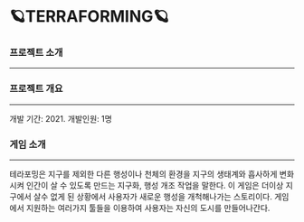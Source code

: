# 🪐TERRAFORMING🪐

### 프로젝트 소개
---


### 프로젝트 개요
---
개발 기간: 2021.
개발인원: 1명

### 게임 소개
---
테라포밍은 지구를 제외한 다른 행성이나 천체의 환경을 지구의 생태계와 흡사하게 변화시켜 인간이 살 수 있도록 만드는 지구화, 행성 개조 작업을 말한다.
이 게임은 더이상 지구에서 살수 없게 된 상황에서 사용자가 새로운 행성을 개척해나가는 스토리이다. 게임에서 지원하는 여러가지 툴들을 이용하여 사용자는 자신의 도시를 만들어나간다. 
